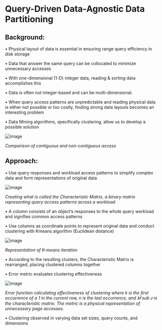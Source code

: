 # Query-Driven Data-Agnostic Data Partitioning

## Background:

• Physical layout of data is essential in ensuring range query efficiency in disk storage

• Data that answer the same query can be collocated to minimize unnecessary accesses

• With one-dimensional (1-D) integer data, reading & sorting data accomplishes this

• Data is often not integer-based and can be multi-dimensional.

• When query access patterns are unpredictable and reading physical data is either not possible or too costly, finding strong data layouts becomes an interesting problem

• Data Mining algorithms, specifically clustering, allow us to develop a possible solution

![image](https://user-images.githubusercontent.com/30887959/62838161-696fde00-bc2d-11e9-97e2-32bd8cfcf1fe.png)

*Comparison of contiguous and non-contiguous access*

## Approach:

• Use query responses and workload access patterns to simplify complex data and form representations of original data

![image](https://user-images.githubusercontent.com/30887959/62838225-19454b80-bc2e-11e9-93c1-84c9488b6e52.png)

*Creating what is called the Characteristic Matrix, a binary matrix representing query access patterns across a workload*

• A column consists of an object’s responses to the whole query workload and signifies common access patterns

• Use columns as coordinate points to represent original data and conduct clustering with Kmeans algorithm (Euclidean distance)

![image](https://user-images.githubusercontent.com/30887959/62838242-5f9aaa80-bc2e-11e9-8ff4-5d935789a765.png)

*Representation of K-means iteration*

• According to the resulting clusters, the Characteristic Matrix is rearranged, placing clustered columns together

• Error metric evaluates clustering effectiveness

![image](https://user-images.githubusercontent.com/30887959/62838251-8b1d9500-bc2e-11e9-9f83-6ff4812b0e1d.png)

*Error function calculating effectiveness of clustering where k is the first occurrence of a 1 in the current row, n is the last
occurrence, and 𝑀 sub 𝑐 is the characteristic matrix. The metric is a physical representation of unnecessary page accesses.*


• Clustering observed in varying data set sizes, query counts, and dimensions
